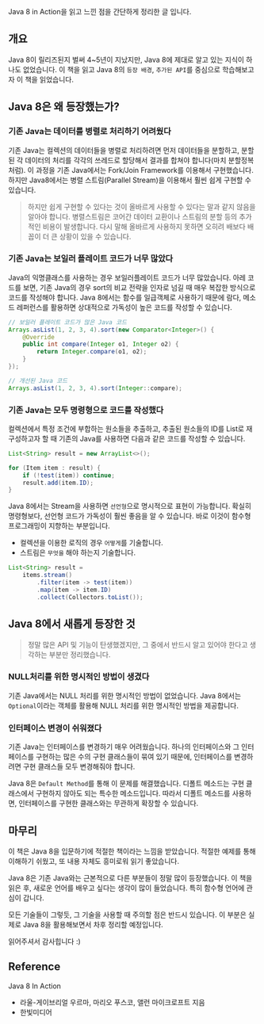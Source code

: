 Java 8 in Action을 읽고 느낀 점을 간단하게 정리한 글 입니다.

## 개요

Java 8이 릴리즈된지 벌써 4~5년이 지났지만, Java 8에 제대로 알고 있는 지식이 하나도 없었습니다. 이 책을 읽고 Java 8의 `등장 배경`, `추가된 API`를 중심으로 학습해보고자 이 책을 읽었습니다.

## Java 8은 왜 등장했는가? 

### 기존 Java는 데이터를 병렬로 처리하기 어려웠다

기존 Java는 컬렉션의 데이터들을 병렬로 처리하려면 먼저 데이터들을 분할하고, 분할된 각 데이터의 처리를 각각의 쓰레드로 할당해서 결과를 합쳐야 합니다(마치 분할정복처럼). 이 과정을 기존 Java에서는 Fork/Join Framework를 이용해서 구현했습니다. 하지만 Java8에서는 병렬 스트림(Parallel Stream)을 이용해서 훨씬 쉽게 구현할 수 있습니다.

> 하지만 쉽게 구현할 수 있다는 것이 올바르게 사용할 수 있다는 말과 같지 않음을 알아야 합니다. 병렬스트림은 코어간 데이터 교환이나 스트림의 분할 등의 추가적인 비용이 발생합니다. 다시 말해 올바르게 사용하지 못하면 오히려 배보다 배꼽이 더 큰 상황이 있을 수 있습니다.


### 기존 Java는 보일러 플레이트 코드가 너무 많았다

Java의 익명클래스를 사용하는 경우 보일러플레이트 코드가 너무 많았습니다. 아레 코드를 보면, 기존 Java의 경우 sort의 비교 전략을 인자로 넘길 때 매우 복잡한 방식으로 코드를 작성해야 합니다. Java 8에서는 함수를 일급객체로 사용하기 때문에 람다, 메소드 레퍼런스를 활용하면 상대적으로 가독성이 높은 코드를 작성할 수 있습니다.

```java
// 보일러 플레이트 코드가 많은 Java 코드
Arrays.asList(1, 2, 3, 4).sort(new Comparator<Integer>() {
    @Override
    public int compare(Integer o1, Integer o2) {
        return Integer.compare(o1, o2);
    }
});

// 개선된 Java 코드
Arrays.asList(1, 2, 3, 4).sort(Integer::compare);
```


### 기존 Java는 모두 명령형으로 코드를 작성했다

컬렉션에서 특정 조건에 부합하는 원소들을 추출하고, 추출된 원소들의 ID를 List로 재구성하고자 할 때 기존의 Java를 사용하면 다음과 같은 코드를 작성할 수 있습니다.

```java
List<String> result = new ArrayList<>();

for (Item item : result) {
    if (!test(item)) continue;
    result.add(item.ID);
}
```

Java 8에서는 Stream을 사용하면 `선언형`으로 명시적으로 표현이 가능합니다. 확실히 명령형보다, 선언형 코드가 가독성이 훨씬 좋음을 알 수 있습니다. 바로 이것이 함수형 프로그래밍이 지향하는 부분입니다. 
- 컬렉션을 이용한 로직의 경우 `어떻게`를 기술합니다.
- 스트림은 `무엇을` 해야 하는지 기술합니다.


```java
List<String> result = 
    items.stream()
        .filter(item -> test(item))
        .map(item -> item.ID)
        .collect(Collectors.toList());
```

## Java 8에서 새롭게 등장한 것

> 정말 많은 API 및 기능이 탄생했겠지만, 그 중에서 반드시 알고 있어야 한다고 생각하는 부분만 정리했습니다.


### NULL처리를 위한 명시적인 방법이 생겼다

기존 Java에서는 NULL 처리를 위한 명시적인 방법이 없었습니다. Java 8에서는 `Optional`이라는 객체를 활용해 NULL 처리를 위한 명시적인 방법을 제공합니다.

### 인터페이스 변경이 쉬워졌다

기존 Java는 인터페이스를 변경하기 매우 어려웠습니다. 하나의 인터페이스와 그 인터페이스를 구현하는 많은 수의 구현 클래스들이 묶여 있기 때문에, 인터페이스를 변경하려면 구현 클래스들 모두 변경해줘야 합니다.

Java 8은 `Default Method`를 통해 이 문제를 해결했습니다. 디폴트 메소드는 구현 클래스에서 구현하지 않아도 되는 특수한 메소드입니다. 따라서 디폴트 메소드를 사용하면, 인터페이스를 구현한 클래스와는 무관하게 확장할 수 있습니다.


## 마무리

이 책은 Java 8을 입문하기에 적절한 책이라는 느낌을 받았습니다. 적절한 예제를 통해 이해하기 쉬웠고, 또 내용 자체도 흥미로워 읽기 좋았습니다.

Java 8은 기존 Java와는 근본적으로 다른 부분들이 정말 많이 등장했습니다. 이 책을 읽은 후, 새로운 언어를 배우고 싶다는 생각이 많이 들었습니다. 특히 함수형 언어에 관심이 갑니다.

모든 기술들이 그렇듯, 그 기술을 사용할 때 주의할 점은 반드시 있습니다. 이 부분은 실제로 Java 8을 활용해보면서 차후 정리할 예정입니다. 

읽어주셔서 감사힙니다 :)

## Reference

Java 8 In Action 
- 라울-게이브리얼 우르마, 마리오 푸스코, 앨런 마이크로프트 지음
- 한빛미디어
